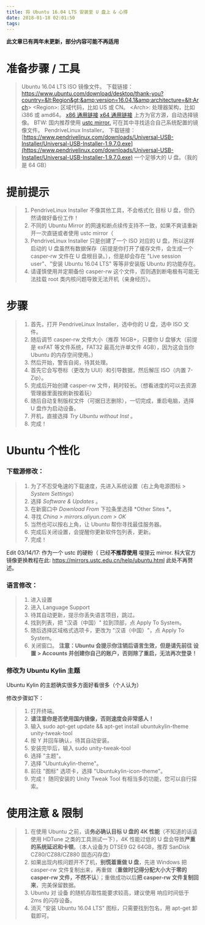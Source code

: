```yaml
---
title: 将 Ubuntu 16.04 LTS 安装至 U 盘上 & 心得
date: 2018-01-18 02:01:50
tags:
---
```


**此文章已有两年未更新，部分内容可能不再适用**

# 准备步骤 / 工具

> Ubuntu 16.04 LTS ISO 镜像文件。
下载链接：https://www.ubuntu.com/download/desktop/thank-you?country=&lt;Region&gt;&amp;version=16.04.1&amp;architecture=&lt;Arch&gt;
&lt;Region&gt;: 区域代码，比如 US 或 CN。
&lt;Arch&gt;: 处理器架构，比如 i386 或 amd64。<!-- more -->
<a href="https://www.ubuntu.com/download/desktop/thank-you?country=US&amp;version=16.04.1&amp;architecture=i386" target="_blank">x86 通用链接</a>
<a href="https://www.ubuntu.com/download/desktop/thank-you?country=US&amp;version=16.04.1&amp;architecture=amd64" target="_blank">x64 通用链接</a>
上方为官方源，自动选择镜像。
BTW: 国内推荐使用 <a href="https://mirrors.ustc.edu.cn/ubuntu-releases/16.04/" target="_blank">ustc mirror.</a>
可在其中寻找适合自己系统配置的镜像文件。
> PendriveLinux Installer。
下载链接：[https://www.pendrivelinux.com/downloads/Universal-USB-Installer/Universal-USB-Installer-1.9.7.0.exe](https://www.pendrivelinux.com/downloads/Universal-USB-Installer/Universal-USB-Installer-1.9.7.0.exe)
> 一个足够大的 U 盘。（我的是 64 GB）

# 提前提示

> 1.  PendriveLinux Installer 不像其他工具，不会格式化 目标 U 盘，但仍然请做好备份工作！
> 2.  不同的 Ubuntu Mirror 的网速和断点续传支持不一致，如果不爽请重新开一次直链或者使用 ustc mirror（
> 3.  PendriveLinux Installer 只是创建了一个 ISO 对应的 U 盘，所以这样启动的 U 盘虽然有数据保存（前提是你打开了缓存文件，会生成一个 casper-rw 文件在 U 盘根目录。），但是却会存在 "Live session user"、"安装 Ubuntu 16.04 LTS" 等等非安装版 Ubuntu 的功能存在。
> 4.  请谨慎使用并定期备份 casper-rw 这个文件，否则遇到断电极有可能无法挂载 root 类内核问题导致无法开机（亲身经历）。

# 步骤

> 1.  首先，打开 PendriveLinux Installer，选中你的 U 盘，选中 ISO 文件。
> 2.  随后调节 casper-rw 文件大小（推荐 16GB+，只要你 U 盘够大（前提是 exFAT 等文件系统，FAT32 最高允许单文件 4GB），因为这会当你 Ubuntu 的内存空间使用。）
> 3.  然后开始，警告自阅，待其处理。
> 4.  首先它会写卷标（更改为 UUI）和引导数据，然后解压 ISO（内置 7-Zip）。
> 5.  完成后开始创建 casper-rw 文件，耗时较长。（想看进度的可以去资源管理器里面按刷新按着玩）
> 6.  随后自动复制版权文件（可据日志删除），一切完成，重启电脑，选择 U 盘作为启动设备。
> 7.  开机，直接选择 *Try Ubuntu without Inst* 。
> 8.  完成！

# Ubuntu 个性化

### 下载源修改：

> 1.  为了不忍受龟速的下载速度，先进入系统设置（右上角电源图标 &gt; *System Settings*）
> 2.  选择 *Software &amp; Updates* 。
> 3.  在新窗口中 *Download From* 下拉条里选择 *Other Sites *。
> 4.  寻找 *China &gt; mirrors.aliyun.com &gt; OK*
> 5.  当然也可以按右上角，让 Ubuntu 帮你寻找最佳服务器。
> 6.  完成后关闭设置，会提醒你更新软件包列表，更新。
> 7.  完成！

Edit 03/14/17:
作为一个 ustc 的硬粉（
已经**不推荐使用** 嗄狸云 mirror.
科大官方镜像更换教程在此:
https://mirrors.ustc.edu.cn/help/ubuntu.html
此处不再赘述。

### 语言修改：

> 1.  进入设置
> 2.  进入 Language Support
> 3.  待其自动更新，提示你丢失语言项目，跳过。
> 4.  找到列表，把 "汉语（中国）" 拉到顶部，点 Apply To System。
> 5.  随后选择区域格式选项卡，更改为 "汉语（中国）"，点 Apply To System。
> 6.  关闭窗口。
> **注意：Ubuntu 会提示你注销后语言生效，但是请先前往 设置 &gt; Accounts 并创建你自己的账户，否则除了重启，无法再次登录！**

### 修改为 Ubuntu Kylin 主题

Ubuntu Kylin 的主题确实很多方面好看很多（个人认为）

修改步骤如下：
> 1.  打开终端。
> 2.  **请注意你是否使用国内镜像，否则速度会非常感人！**
> 3.  输入 sudo apt-get update && apt-get install ubuntukylin-theme unity-tweak-tool
> 4.  按 Y 并回车确认，待其自动安装。
> 5.  安装完毕后，输入 sudo unity-tweak-tool
> 6.  选择 "主题"。
> 7.  选择 "Ubuntukylin-theme"。
> 8.  前往 "图标" 选项卡，选择 "Ubuntukylin-icon-theme"。
> 9.  完成！
> 随同安装的 Unity Tweak Tool 有相当多的功能，您可以自行探索。

# 使用注意 &amp; 限制

> 1.  在使用 Ubuntu 之前，请**务必确认目标 U 盘的 4K 性能**（不知道的话请使用 HDTune 之类的工具测试一下），4K 性能过低的 U 盘会导致**严重的系统延迟和卡顿**。（本人设备为 DTSE9 G2 64GB，推荐 SanDisk CZ80/CZ88/CZ880 固态闪存盘）
> 2.  如果出现内核问题开不了机，**别慌着重做 U 盘**，先进 Windows 把 casper-rw 文件复制出来，再重做（**重做时记得分配大小大于零的 casper-rw 文件，不然不认**）；重做成功以后**把 casper-rw 文件复制回来**，完美保留数据。
> 3.  Ubuntu 对 设备 的随机存取性能要求较高，建议使用 响应时间低于 2ms 的闪存设备。
> 4.  消灭 "安装 Ubuntu 16.04 LTS" 图标，只需要找到包名，用 apt-get 卸载即可。